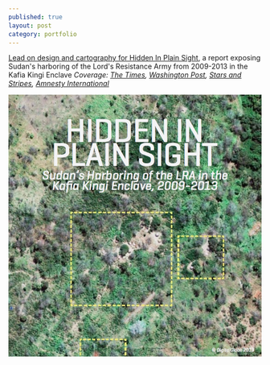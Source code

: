 ```yaml
---
published: true
layout: post
category: portfolio
---
```


[Lead on design and cartography for Hidden In Plain Sight](/portfolio/hidden-in-plain-sight), a report exposing Sudan's harboring of the Lord's Resistance Army from 2009-2013 in the Kafia Kingi Enclave *Coverage: [The Times](http://www.thetimes.co.uk/tto/news/world/africa/article3750800.ece?CMP=OTH-gnws-standard-2013_04_27), [Washington Post](http://www.washingtonpost.com/world/world-digest-april-26-2013/2013/04/26/f480b89c-ae7f-11e2-98ef-d1072ed3cc27_story.html), [Stars and Stripes](http://www.stripes.com/report-lra-leader-uses-sudan-based-camp-as-safe-haven-1.218339), [Amnesty International](http://blog.amnestyusa.org/africa/joseph-kony-was-here/)*

<!--more-->

[<img src="/images/hidden.png">]( https://s3-us-west-2.amazonaws.com/theresolve/HIDDEN+IN+PLAIN+SIGHT+-+%5BFINAL+V%5D.pdf)